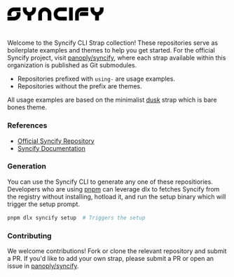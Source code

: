 <br>
<p align="left">
<a href="https://syncify.sh">
<img src="https://raw.githubusercontent.com/panoply/syncify/3b7839da26b4355943c94ddf93f81e2f41a6a2bf/assets/logo-text.svg"
width="220px">
</a>
</p>
<h1></h1>

Welcome to the Syncify CLI Strap collection! These repositories serve as boilerplate examples and themes to help you get started. For the official Syncify project, visit [panoply/syncify](https://github.com/panoply/syncify), where each strap available within this organization is published as Git submodules. 

- Repositories prefixed with `using-` are usage examples.
- Repositories without the prefix are themes.

All usage examples are based on the minimalist [dusk](https://github.com/SyncifyCLI/dusk) strap which is bare bones theme.

### References

- [Official Syncify Repository](https://github.com/panoply/syncify)
- [Syncify Documentation](https://syncify.sh)
  
### Generation

You can use the Syncify CLI to generate any one of these repositiories. Developers who are using [pnpm](https://pnpm.io/) can leverage dlx to fetches Syncify from the registry without installing, hotload it, and run the setup binary which will trigger the setup prompt.

```bash
pnpm dlx syncify setup  # Triggers the setup
```

### Contributing

We welcome contributions! Fork or clone the relevant repository and submit a PR. If you'd like to add your own strap, please submit a PR or open an issue in [panoply/syncify](https://github.com/panoply/syncify).
